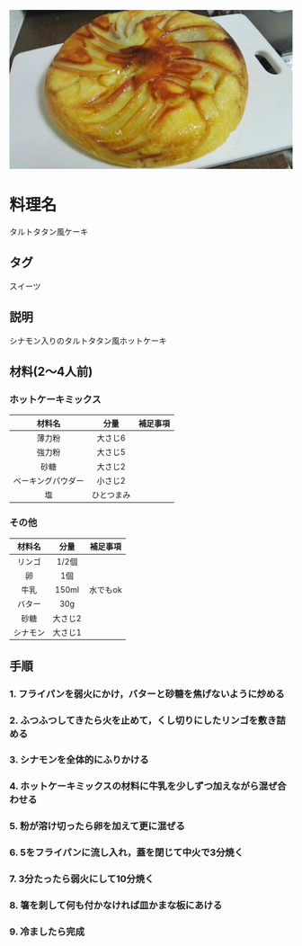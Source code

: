 ![タルトタタン風ケーキ](img/タルトタタン風ケーキ.jpg)

# 料理名
タルトタタン風ケーキ

## タグ
スイーツ

## 説明
シナモン入りのタルトタタン風ホットケーキ

## 材料(2〜4人前)

### ホットケーキミックス
|材料名|分量|補足事項|
|:----:|:--:|:------:|
|薄力粉|大さじ6||
|強力粉|大さじ5||
|砂糖|大さじ2||
|ベーキングパウダー|小さじ2||
|塩|ひとつまみ||

### その他
|材料名|分量|補足事項|
|:----:|:--:|:------:|
|リンゴ|1/2個||
|卵|1個||
|牛乳|150ml|水でもok|
|バター|30g||
|砂糖|大さじ2||
|シナモン|大さじ1||

## 手順

### 1. フライパンを弱火にかけ，バターと砂糖を焦げないように炒める

### 2. ふつふつしてきたら火を止めて，くし切りにしたリンゴを敷き詰める

### 3. シナモンを全体的にふりかける

### 4. ホットケーキミックスの材料に牛乳を少しずつ加えながら混ぜ合わせる

### 5. 粉が溶け切ったら卵を加えて更に混ぜる

### 6. 5をフライパンに流し入れ，蓋を閉じて中火で3分焼く

### 7. 3分たったら弱火にして10分焼く

### 8. 箸を刺して何も付かなければ皿かまな板にあける

### 9. 冷ましたら完成
